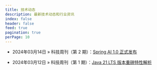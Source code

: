 ```yaml
---
title: 技术动态
description: 最新技术动态和行业资讯
index: false
header: false
feed: true
pagination: true
perPage: 10
---
```


* 2024年03月14日 » 科技周刊（第 2 期）：[Spring AI 1.0 正式发布](./spring-ai-release.md)

* 2024年03月12日 » 科技周刊（第 1 期）：[Java 21 LTS 版本重磅特性解析](./java21-features.md)